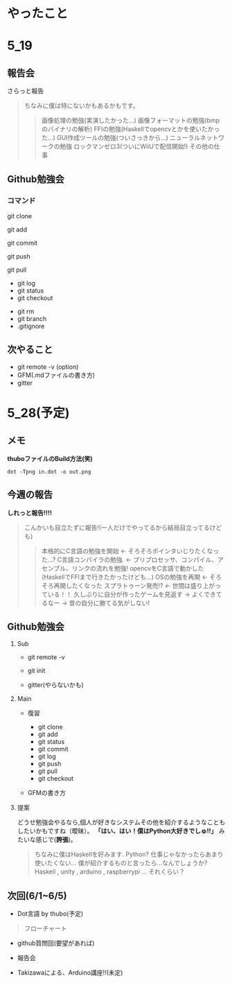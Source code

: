 やったこと
====

5_19
===

報告会
----

さらっと報告

> ちなみに僕は特にないかもあるかもです。
> > 画像処理の勉強(実演したかった…)
> > 画像フォーマットの勉強(bmpのバイナリの解析)
> > FFIの勉強(Haskellでopencvとかを使いたかった…)
> > GUI作成ツールの勉強(ついさっきから…)
> > ニューラルネットワークの勉強
> > ロックマンゼロ3(ついにWiiUで配信開始!)
> > その他の仕事

Github勉強会
----

### コマンド

git clone

git add 

git commit 

git push 

git pull

- git log 
- git status
- git checkout
<!-- git checkout -b -->
- git rm
- git branch
- .gitignore


次やること
----

- git remote -v (option)
- GFM(.mdファイルの書き方)
- gitter

5_28(予定)
===

メモ
---

**thuboファイルのBuild方法(笑)**

```
dot -Tpng in.dot -o out.png
```

今週の報告
---

**しれっと報告!!!!**

> こんかいも目立たずに報告!(一人だけでやってるから結局目立ってるけども)
> > 本格的にC言語の勉強を開始 <- そろそろポインタいじりたくなった…?
> > C言語コンパイラの勉強. <- プリプロセッサ、コンパイル、アセンブル、リンクの流れを勉強!
> > opencvをC言語で動かした(HaskellでFFIまで行きたかったけども…)
> > OSの勉強を再開 <- そろそろ再開したくなった
> > スプラトゥーン発売!? <- 世間は盛り上がっている！！
> > 久しぶりに自分が作ったゲームを見返す -> よくできてるなー -> 昔の自分に勝てる気がしない!

Github勉強会
---

1. Sub

    - git remote -v

    - git init

    - gitter(やらないかも)

2. Main

    - 復習

        - git clone
        - git add 
        - git status
        - git commit 
        - git log
        - git push
        - git pull
        - git checkout

    - GFMの書き方

3. 提案

    どうせ勉強会やるなら,個人が好きなシステムその他を紹介するようなこともしたいかもですね（曖昧）。
    **「はい、はい！僕はPython大好きでしゅ!!」**
    みたいな感じで(**誇張**)。
    > ちなみに僕はHaskellを好みます.
    > Python? 仕事じゃなかったらあまり使いたくない…
    > 僕が紹介するものと言ったら…なんでしょうか?
    > Haskell , unity , arduino , raspberrypi ... それくらい？

次回(6/1~6/5)
---

- Dot言語 by thubo(予定)

> フローチャート

- github質問回(要望があれば)

- 報告会

- Takizawaによる、Arduino講座!!(未定)